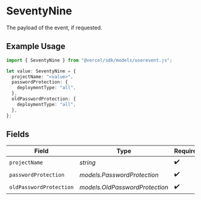 # SeventyNine

The payload of the event, if requested.

## Example Usage

```typescript
import { SeventyNine } from "@vercel/sdk/models/userevent.js";

let value: SeventyNine = {
  projectName: "<value>",
  passwordProtection: {
    deploymentType: "all",
  },
  oldPasswordProtection: {
    deploymentType: "all",
  },
};
```

## Fields

| Field                          | Type                           | Required                       | Description                    |
| ------------------------------ | ------------------------------ | ------------------------------ | ------------------------------ |
| `projectName`                  | *string*                       | :heavy_check_mark:             | N/A                            |
| `passwordProtection`           | *models.PasswordProtection*    | :heavy_check_mark:             | N/A                            |
| `oldPasswordProtection`        | *models.OldPasswordProtection* | :heavy_check_mark:             | N/A                            |